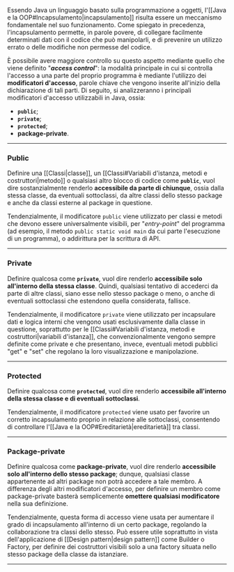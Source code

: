 Essendo Java un linguaggio basato sulla programmazione a oggetti, l'[[Java e la OOP#Incapsulamento|incapsulamento]] risulta essere un meccanismo fondamentale nel suo funzionamento. Come spiegato in precedenza, l'incapsulamento permette, in parole povere, di collegare facilmente determinati dati con il codice che può manipolarli, e di prevenire un utilizzo errato o delle modifiche non permesse del codice.

È possibile avere maggiore controllo su questo aspetto mediante quello che viene definito "***access control***": la modalità principale in cui si controlla l'accesso a una parte del proprio programma è mediante l'utilizzo dei **modificatori d'accesso**, parole chiave che vengono inserite all'inizio della dichiarazione di tali parti. Di seguito, si analizzeranno i principali modificatori d'accesso utilizzabili in Java, ossia:
- **`public`**;
- **`private`**;
- **`protected`**;
- **package-private**.
___
### Public

Definire una [[Classi|classe]], un [[Classi#Variabili d'istanza, metodi e costruttori|metodo]] o qualsiasi altro blocco di codice come **`public`**, vuol dire sostanzialmente renderlo **accessibile da parte di chiunque**, ossia dalla stessa classe, da eventuali sottoclassi, da altre classi dello stesso package e anche da classi esterne al package in questione.

Tendenzialmente, il modificatore `public` viene utilizzato per classi e metodi che devono essere universalmente visibili, per "*entry-point*" del programma (ad esempio, il metodo `public static void main` da cui parte l'esecuzione di un programma), o addirittura per la scrittura di API.
___
### Private

Definire qualcosa come **`private`**, vuol dire renderlo **accessibile solo all'interno della stessa classe**. Quindi, qualsiasi tentativo di accederci da parte di altre classi, siano esse nello stesso package o meno, o anche di eventuali sottoclassi che estendono quella considerata, fallisce.

Tendenzialmente, il modificatore `private` viene utilizzato per incapsulare dati e logica interni che vengono usati esclusivamente dalla classe in questione, soprattutto per le [[Classi#Variabili d'istanza, metodi e costruttori|variabili d'istanza]], che convenzionalmente vengono sempre definite come private e che presentano, invece, eventuali metodi pubblici "get" e "set" che regolano la loro visualizzazione e manipolazione.
___
### Protected

Definire qualcosa come **`protected`**, vuol dire renderlo **accessibile all'interno della stessa classe e di eventuali sottoclassi**.

Tendenzialmente, il modificatore `protected` viene usato per favorire un corretto incapsulamento proprio in relazione alle sottoclassi, consentendo di controllare l'[[Java e la OOP#Ereditarietà|ereditarietà]] tra classi.
___
### Package-private

Definire qualcosa come **package-private**, vuol dire renderlo **accessibile solo all'interno dello stesso package**; dunque, qualsiasi classe appartenente ad altri package non potrà accedere a tale membro. A differenza degli altri modificatori d'accesso, per definire un membro come package-private basterà semplicemente **omettere qualsiasi modificatore** nella sua definizione.

Tendenzialmente, questa forma di accesso viene usata per aumentare il grado di incapsulamento all'interno di un certo package, regolando la collaborazione tra classi dello stesso. Può essere utile soprattutto in vista dell'applicazione di [[Design pattern|design pattern]] come Builder o Factory, per definire dei costruttori visibili solo a una factory situata nello stesso package della classe da istanziare.
___